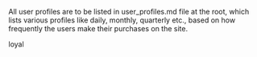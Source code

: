 All user profiles are to be listed in user_profiles.md file at the root, which lists various profiles like daily, monthly, quarterly etc., based on how frequently the users make their purchases on the site.

loyal
